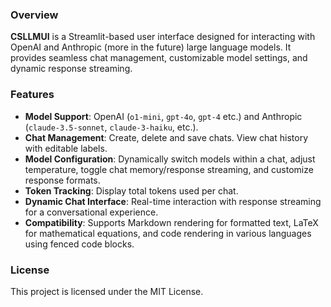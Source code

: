 ### Overview

**CSLLMUI** is a Streamlit-based user interface designed for interacting with OpenAI and Anthropic (more in the future) large language models. It provides seamless chat management, customizable model settings, and dynamic response streaming.

### Features

- **Model Support**: OpenAI (`o1-mini`, `gpt-4o`, `gpt-4` etc.) and Anthropic (`claude-3.5-sonnet`, `claude-3-haiku`, etc.).  
- **Chat Management**: Create, delete and save chats. View chat history with editable labels.
- **Model Configuration**: Dynamically switch models within a chat, adjust temperature, toggle chat memory/response streaming, and customize response formats.  
- **Token Tracking**: Display total tokens used per chat.  
- **Dynamic Chat Interface**: Real-time interaction with response streaming for a conversational experience.
- **Compatibility**: Supports Markdown rendering for formatted text, LaTeX for mathematical equations, and code rendering in various languages using fenced code blocks.

### License  
This project is licensed under the MIT License.